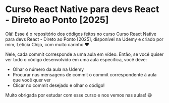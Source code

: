 # Curso React Native para devs React - Direto ao Ponto [2025]

Olá! Esse é o repositório dos códigos feitos no curso Curso React Native para devs React - Direto ao Ponto [2025], disponível na Udemy e criado por mim, Letícia Chijo, com muito carinho ♥️

Nele, cada commit corresponde a uma aula em vídeo. Então, se você quiser ver todo o código desenvolvido em uma aula específica, você deve:
- Olhar o número da aula na Udemy
- Procurar nas mensagens de commit o commit correspondente à aula que você quer ver
- Clicar no commit desejado e olhar o código!

Muito obrigada por estudar com esse curso e nos vemos nas aulas! 😄
